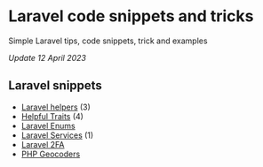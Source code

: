 # Laravel code snippets and tricks

Simple Laravel tips, code snippets, trick and examples

*Update 12 April 2023*

## Laravel snippets

- [Laravel helpers](laravel-helpers.md) (3)
- [Helpful Traits](laravel-traits.md) (4)
- [Laravel Enums](laravel-enums.md)
- [Laravel Services](laravel-services.md) (1)
- [Laravel 2FA](https://github.com/assghard/laravel-2fa)
- [PHP Geocoders](https://github.com/assghard/php-geocoders)